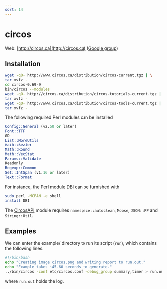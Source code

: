 ```yaml
---
sort: 14
---
```


# circos

Web: [http://circos.ca](http://circos.ca) ([Google group](https://groups.google.com/g/circos-data-visualization))

## Installation

```bash
wget -qO- http://www.circos.ca/distribution/circos-current.tgz | \
tar xvfz -
cd circos-0.69-9
bin/circos --modules
wget -qO- http://circos.ca/distribution/circos-tutorials-current.tgz | \
tar xvfz -
wget -qO- http://www.circos.ca/distribution/circos-tools-current.tgz | \
tar xvfz -
```

The following required Perl modules can be installed

```perl
Config::General (v2.50 or later)
Font::TTF
GD
List::MoreUtils
Math::Bezier
Math::Round
Math::VecStat
Params::Validate
Readonly
Regexp::Common
Set::IntSpan (v1.16 or later)
Text::Format
```

For instance, the Perl module DBI can be furnished with

```bash
sudo perl -MCPAN -e shell
install DBI
```

The [CircosAPI](https://github.com/kylase/CircosAPI) module requires `namespace::autoclean`, `Moose`, `JSON::PP` and `String::Util`.

## Examples

We can enter the example/ directory to run its script (`run`), which contains the following lines.

```bash
#!/bin/bash
echo "Creating image circos.png and writing report to run.out."
echo "Example takes ~45-60 seconds to generate."
../bin/circos -conf etc/circos.conf -debug_group summary,timer > run.out
```

where `run.out` holds the log.
